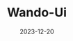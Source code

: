 ---
title: Wando-Ui
description: TypeScript + Tailwind CSS component collection and CLI application
date: 2023-12-20
url: https://github.com/iamseeley/wando-ui
why: Why did you make this project?
featured: true
draft: false
---
